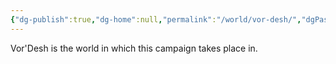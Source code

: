 ```yaml
---
{"dg-publish":true,"dg-home":null,"permalink":"/world/vor-desh/","dgPassFrontmatter":true,"created":"2025-03-10T16:21:52.154-04:00","updated":"2025-03-16T19:07:13.488-04:00"}
---
```



Vor'Desh is the world in which this campaign takes place in. 
